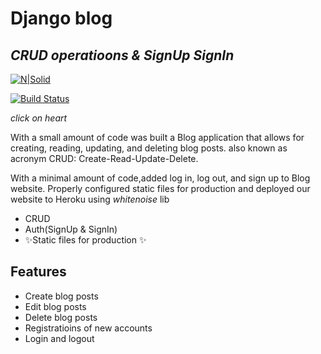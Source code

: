 # Django blog
## _CRUD operatioons & SignUp SignIn_

[![N|Solid](https://static.djangoproject.com/img/fundraising-heart.cd6bb84ffd33.svg)](https://dfb-blog-jobman.herokuapp.com/)

[![Build Status](https://travis-ci.org/joemccann/dillinger.svg?branch=master)](https://dashboard.heroku.com/apps/dfb-blog-jobman/activity/builds/35d14076-ed1d-4d27-b12d-91052f9ee835)

_click on heart_

With a small amount of code was built a Blog application that allows for creating, reading,
updating, and deleting blog posts. also known as acronym CRUD: Create-Read-Update-Delete.


With a minimal amount of code,added log in, log out, and sign up to Blog website. 
Properly configured static files for production and deployed our website to Heroku using _whitenoise_ lib


- CRUD
- Auth(SignUp & SignIn)
- ✨Static files for production ✨

## Features

- Create blog posts
- Edit blog posts
- Delete blog posts
- Registratioins of new accounts
- Login and logout
